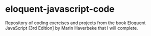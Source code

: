 # eloquent-javascript-code
Repository of coding exercises and projects from the book Eloquent JavaScript [3rd Edition] by Marin Haverbeke that I will complete.
